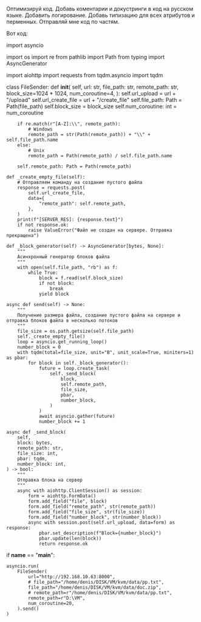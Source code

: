 Оптимизируй код. Добавь коментарии и докустринги в код на русском языке. Добавить логирование. Добавь типизацию для всех атрибутов и перменных. Отправляй мне код по частям.

Вот код:


import asyncio

import os
import re
from pathlib import Path
from typing import AsyncGenerator

import aiohttp
import requests
from tqdm.asyncio import tqdm

class FileSender:
    def __init__(
        self,
        url: str,
        file_path: str,
        remote_path: str,
        block_size=1024 * 1024,
        num_coroutine=4,
    ):
        self.url_upload = url + "/upload"
        self.url_create_file = url + "/create_file"
        self.file_path: Path = Path(file_path)
        self.block_size = block_size
        self.num_coroutine: int = num_coroutine

        if re.match(r"[A-Z]:\\", remote_path):
            # Windows
            remote_path = str(Path(remote_path)) + "\\" + self.file_path.name
        else:
            # Unix
            remote_path = Path(remote_path) / self.file_path.name

        self.remote_path: Path = Path(remote_path)

    def _create_empty_file(self):
        # Отправляем команду на создание пустого файла
        response = requests.post(
            self.url_create_file,
            data={
                "remote_path": self.remote_path,
            },
        )
        print(f"[SERVER_RES]: {response.text}")
        if not response.ok:
            raise ValueError("Файл не создан на сервере. Отправка прекращена")

    def _block_generator(self) -> AsyncGenerator[bytes, None]:
        """
        Асинхронный генератор блоков файла
        """
        with open(self.file_path, "rb") as f:
            while True:
                block = f.read(self.block_size)
                if not block:
                    break
                yield block

    async def send(self) -> None:
        """
        Получение размера файла, создание пустого файла на сервере и отправка блоков файла в несколько потоков
        """
        file_size = os.path.getsize(self.file_path)
        self._create_empty_file()
        loop = asyncio.get_running_loop()
        number_block = 0
        with tqdm(total=file_size, unit="B", unit_scale=True, miniters=1) as pbar:
            for block in self._block_generator():
                future = loop.create_task(
                    self._send_block(
                        block,
                        self.remote_path,
                        file_size,
                        pbar,
                        number_block,
                    )
                )
                await asyncio.gather(future)
                number_block += 1

    async def _send_block(
        self,
        block: bytes,
        remote_path: str,
        file_size: int,
        pbar: tqdm,
        number_block: int,
    ) -> bool:
        """
        Отправка блока на сервер
        """
        async with aiohttp.ClientSession() as session:
            form = aiohttp.FormData()
            form.add_field("file", block)
            form.add_field("remote_path", str(remote_path))
            form.add_field("file_size", str(file_size))
            form.add_field("number_block", str(number_block))
            async with session.post(self.url_upload, data=form) as response:
                pbar.set_description(f"Block={number_block}")
                pbar.update(len(block))
                return response.ok

if __name__ == "__main__":

    asyncio.run(
        FileSender(
            url="http://192.168.10.63:8000",
            # file_path="/home/denis/DISK/VM/kvm/data/pp.txt",
            file_path="/home/denis/DISK/VM/kvm/data/doc.zip",
            # remote_path=r"/home/denis/DISK/VM/kvm/data/pp.txt",
            remote_path=r"D:\VM",
            num_coroutine=20,
        ).send()
    )
